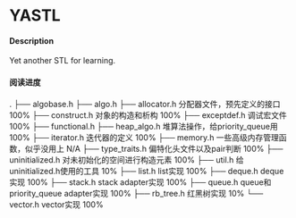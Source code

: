 # YASTL

#### Description
Yet another STL for learning.

#### 阅读进度
.
├── algobase.h
├── algo.h
├── allocator.h         分配器文件，预先定义的接口                   100%
├── construct.h         对象的构造和析构                            100%
├── exceptdef.h         调试宏文件                                  100%
├── functional.h
├── heap_algo.h         堆算法操作，给priority_queue用               100%
├── iterator.h          迭代器的定义                                100%
├── memory.h            一些高级内存管理函数，似乎没用上               N/A
├── type_traits.h       偏特化头文件以及pair判断                     100%
├── uninitialized.h     对未初始化的空间进行构造元素                  100%
├── util.h              给uninitialized.h使用的工具                  10%
├── list.h              list实现                                    100%
├── deque.h             deque实现                                   100%
├── stack.h             stack adapter实现                           100%
├── queue.h             queue和priority_queue adapter实现           100%
├── rb_tree.h           红黑树实现                                   10%
└── vector.h            vector实现                                  100%
